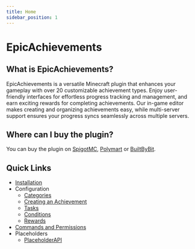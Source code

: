```yaml
---
title: Home
sidebar_position: 1
---
```


# EpicAchievements

## What is EpicAchievements?

EpicAchievements is a versatile Minecraft plugin that enhances your gameplay with over 20 customizable achievement types. Enjoy user-friendly interfaces for effortless progress tracking and management, and earn exciting rewards for completing achievements. Our in-game editor makes creating and organizing achievements easy, while multi-server support ensures your progress syncs seamlessly across multiple servers.

## Where can I buy the plugin?

You can buy the plugin on [SpigotMC](https://www.spigotmc.org/resources/116800/), [Polymart](https://polymart.org/r/5931) or [BuiltByBit](https://builtbybit.com/resources/44823).

## Quick Links

- [Installation](/epicachievements/installation)
- Configuration
    - [Categories](/epicachievements/configuration/categories)
    - [Creating an Achievement](/epicachievements/configuration/achievements)
    - [Tasks](/epicachievements/configuration/tasks)
    - [Conditions](/epicachievements/configuration/conditions)
    - [Rewards](/epicachievements/configuration/rewards)
- [Commands and Permissions](/epicachievements/commands-and-permissions)
- Placeholders
    - [PlaceholderAPI](/epicachievements/placeholders/placeholderapi)
